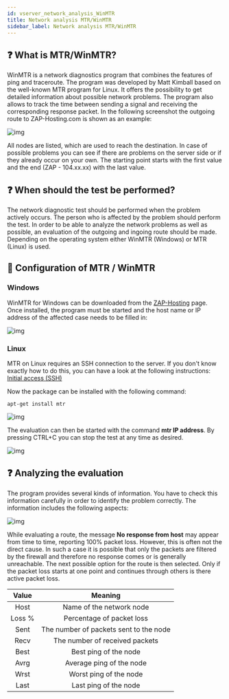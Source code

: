```yaml
---
id: vserver_network_analysis_WinMTR
title: Network analysis MTR/WinMTR
sidebar_label: Network analysis MTR/WinMTR
---
```


## ❓ What is MTR/WinMTR?

WinMTR is a network diagnostics program that combines the features of ping and traceroute. The program was developed by Matt Kimball based on the well-known MTR program for Linux. It offers the possibility to get detailed information about possible network problems. The program also allows to track the time between sending a signal and receiving the corresponding response packet. In the following screenshot the outgoing route to ZAP-Hosting.com is shown as an example:



![img](https://cloud.galz.dev/index.php/s/FQ53jHQ26GxxwQK/preview)



All nodes are listed, which are used to reach the destination. In case of possible problems you can see if there are problems on the server side or if they already occur on your own. The starting point starts with the first value and the end (ZAP - 104.xx.xx) with the last value.



## ❓ When should the test be performed?

The network diagnostic test should be performed when the problem actively occurs. The person who is affected by the problem should perform the test. In order to be able to analyze the network problems as well as possible, an evaluation of the outgoing and ingoing route should be made. Depending on the operating system either WinMTR (Windows) or MTR (Linux) is used. 



## 🔧 Configuration of MTR / WinMTR



### Windows

WinMTR for Windows can be downloaded from the [ZAP-Hosting](https://zap-hosting.com/de/winmtr) page. Once installed, the program must be started and the host name or IP address of the affected case needs to be filled in:

![img](https://cloud.galz.dev/index.php/s/2wgJbMdkgwA5tiw/preview)





### Linux

MTR on Linux requires an SSH connection to the server. If you don't know exactly how to do this, you can have a look at the following instructions: [Initial access (SSH)](https://docs.zap-hosting.com/docs/de/vserver_linux_ssh/)

Now the package can be installed with the following command:

```
apt-get install mtr
```

![img](https://cloud.galz.dev/index.php/s/PXKQyDFskM92MxS/preview)



The evaluation can then be started with the command **mtr IP address**. By pressing CTRL+C you can stop the test at any time as desired.

![img](https://cloud.galz.dev/index.php/s/g49D84NjjJC7SPi/preview)





## ❓ Analyzing the evaluation

The program provides several kinds of information. You have to check this information carefully in order to identify the problem correctly. The information includes the following aspects:

![img](https://cloud.galz.dev/index.php/s/t8EjJarDg9wCJMp/preview)



While evaluating a route, the message **No response from host** may appear from time to time, reporting 100% packet loss. However, this is often not the direct cause. In such a case it is possible that only the packets are filtered by the firewall and therefore no response comes or is generally unreachable. The next possible option for the route is then selected. Only if the packet loss starts at one point and continues through others is there active packet loss. 

| Value  |                Meaning                 |
| :----: | :------------------------------------: |
|  Host  |        Name of the network node        |
| Loss % |       Percentage of packet loss        |
|  Sent  | The number of packets sent to the node |
|  Recv  |     The number of received packets     |
|  Best  |         Best ping of the node          |
|  Avrg  |        Average ping of the node        |
|  Wrst  |         Worst ping of the node         |
|  Last  |         Last ping of the node          |
